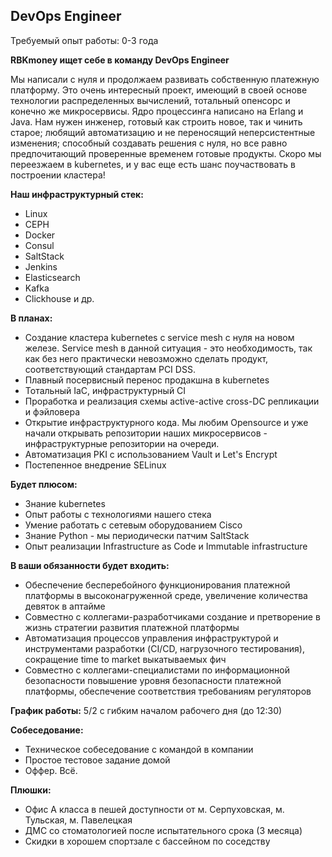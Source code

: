 ## DevOps Engineer

Требуемый опыт работы: 0-3 года

**RBKmoney ищет себе в команду DevOps Engineer**

Мы написали с нуля и продолжаем развивать собственную платежную платформу. Это очень интересный проект, имеющий в своей основе технологии распределенных вычислений, тотальный опенсорс и конечно же микросервисы. Ядро процессинга написано на Erlang и Java. Нам нужен инженер, готовый как строить новое, так и чинить старое; любящий автоматизацию и не переносящий неперсистентные изменения; способный создавать решения с нуля, но все равно предпочитающий проверенные временем готовые продукты. Скоро мы переезжаем в kubernetes, и у вас еще есть шанс поучаствовать в построении кластера!

**Наш инфраструктурный стек:**

  - Linux
  - CEPH
  - Docker
  - Consul
  - SaltStack
  - Jenkins
  - Elasticsearch
  - Kafka 
  - Clickhouse и др.

**В планах:**

  - Создание кластера kubernetes с service mesh с нуля на новом железе. Service mesh в данной ситуация - это необходимость, так как без него практически невозможно сделать продукт, соответствующий стандартам PCI DSS.
  - Плавный посервисный перенос продакшна в kubernetes
  - Тотальный IaC, инфраструктурный CI
  - Проработка и реализация схемы active-active сross-DC репликации и фэйловера
  - Открытие инфраструктурного кода. Мы любим Opensource и уже начали открывать репозитории наших микросервисов - инфраструктурные репозитории на очереди.
  - Автоматизация PKI с использованием Vault и Let's Encrypt
  - Постепенное внедрение SELinux

**Будет плюсом:**

  - Знание kubernetes
  - Опыт работы с технологиями нашего стека
  - Умение работать с сетевым оборудованием Cisco
  - Знание Python - мы периодически патчим SaltStack
  - Опыт реализации Infrastructure as Code и Immutable infrastructure

**В ваши обязанности будет входить:**

  - Обеспечение бесперебойного функционирования платежной платформы в высоконагруженной среде, увеличение количества девяток в аптайме
  - Совместно с коллегами-разработчиками создание и претворение в жизнь стратегии развития платежной платформы
  - Автоматизация процессов управления инфраструктурой и инструментами разработки (CI/CD, нагрузочного тестирования), сокращение time to market выкатываемых фич
  - Совместно с коллегами-специалистами по информационной безопасности повышение уровня безопасности платежной платформы, обеспечение соответствия требованиям регуляторов

**График работы:** 5/2 с гибким началом рабочего дня (до 12:30)

**Собеседование:**

  - Техническое собеседование с командой в компании
  - Простое тестовое задание домой
  - Оффер. Всё.

**Плюшки:**

  - Офис А класса в пешей доступности от м. Серпуховская, м. Тульская, м. Павелецкая
  - ДМС со стоматологией после испытательного срока (3 месяца)
  - Скидки в хорошем спортзале с бассейном по соседству
